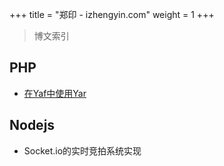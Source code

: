 +++
title       = "郑印 - izhengyin.com"
weight = 1
+++

> 博文索引

## PHP
-  [在Yaf中使用Yar](/post/php/yaf-yar/)

## Nodejs
- Socket.io的实时竞拍系统实现

